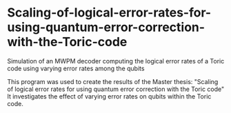 # Scaling-of-logical-error-rates-for-using-quantum-error-correction-with-the-Toric-code
Simulation of an MWPM decoder computing the logical error rates of a Toric code using varying error rates among the qubits

This program was used to create the results of the Master thesis: "Scaling of logical error rates for using quantum error correction with the Toric code"
It investigates the effect of varying error rates on qubits within the Toric code.
